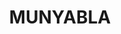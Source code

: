 ---
lastmod: '2025-04-06T06:05:20+00:00'
latitude: -35.535739
layout: suburb
longitude: 146.977849
postcode: '2658'
state: NSW
title: MUNYABLA
url: /nsw/munyabla/
---